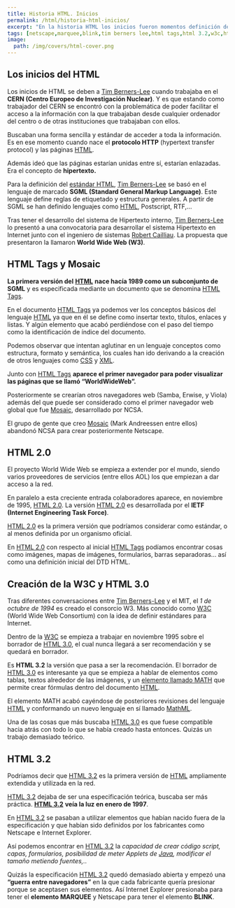 ```yaml
---
title: Historia HTML. Inicios
permalink: /html/historia-html-inicios/
excerpt: "En la historia HTML los inicios fueron momentos definición de HTML Tags, HTML 2.0 y HTML 3.2."
tags: [netscape,marquee,blink,tim berners lee,html tags,html 3.2,w3c,http,sgml,mosaic,html 2.0,mathml]
image:
  path: /img/covers/html-cover.png
---
```


## Los inicios del HTML


Los inicios de HTML se deben a [Tim Berners-Lee](http://www.w3.org/People/Berners-Lee/) cuando trabajaba en el **CERN (Centro Europeo de Investigación Nuclear)**. Y es que estando como trabajador del CERN se encontró con la problemática de poder facilitar el acceso a la información con la que trabajaban desde cualquier ordenador del centro o de otras instituciones que trabajaban con ellos.


Buscaban una forma sencilla y estándar de acceder a toda la información. Es en ese momento cuando nace el **protocolo HTTP** (hypertext transfer protocol) y las páginas [HTML](https://www.manualweb.net/html/).


Además ideó que las páginas estarían unidas entre sí, estarían enlazadas. Era el concepto de **hipertexto.**


Para la definición del [estándar HTML](https://www.manualweb.net/html/historia-html-estandar/), [Tim Berners-Lee](http://www.w3.org/People/Berners-Lee/) se basó en el lenguaje de marcado **SGML (Standard General Markup Language)**. Este lenguaje define reglas de etiquetado y estructura generales. A partir de SGML se han definido lenguajes como [HTML](https://www.manualweb.net/html/), Postscript, RTF,…


Tras tener el desarrollo del sistema de Hipertexto interno, [Tim Berners-Lee](http://www.w3.org/People/Berners-Lee/) lo presentó a una convocatoria para desarrollar el sistema Hipertexto en Internet junto con el ingeniero de sistemas [Robert Cailliau](http://public.web.cern.ch/public/en/people/Cailliau-en.html). La propuesta que presentaron la llamaron **World Wide Web (W3)**.


## HTML Tags y Mosaic


**La primera versión del** [**HTML**](https://www.manualweb.net/html/) **nace hacía 1989 como un subconjunto de SGML** y es especificada mediante un documento que se denomina [HTML Tags](http://www.w3.org/History/19921103-hypertext/hypertext/WWW/MarkUp/Tags.html).


En el documento [HTML Tags](http://www.w3.org/History/19921103-hypertext/hypertext/WWW/MarkUp/Tags.html) ya podemos ver los conceptos básicos del lenguaje [HTML](https://www.manualweb.net/html/) ya que en él se define como insertar texto, títulos, enlaces y listas. Y algún elemento que acabó perdiéndose con el paso del tiempo como la identificación de índice del documento.


Podemos observar que intentan aglutinar en un lenguaje conceptos como estructura, formato y semántica, los cuales han ido derivando a la creación de otros lenguajes como [CSS](https://www.manualweb.net/css/) y [XML](https://www.manualweb.net/xml/).


Junto con [HTML Tags](http://www.w3.org/History/19921103-hypertext/hypertext/WWW/MarkUp/Tags.html) **aparece el primer navegador para poder visualizar las páginas que se llamó “WorldWideWeb”.**


Posteriormente se crearían otros navegadores web (Samba, Erwise, y Viola) además del que puede ser considerado como el primer navegador web global que fue [Mosaic](http://www.ncsa.illinois.edu/Projects/mosaic.html), desarrollado por NCSA.


El grupo de gente que creo [Mosaic](http://www.ncsa.illinois.edu/Projects/mosaic.html) (Mark Andreessen entre ellos) abandonó NCSA para crear posteriormente Netscape.


## HTML 2.0


El proyecto World Wide Web se empieza a extender por el mundo, siendo varios proveedores de servicios (entre ellos AOL) los que empiezan a dar acceso a la red.


En paralelo a esta creciente entrada colaboradores aparece, en noviembre de 1995, [HTML 2.0](http://www.ietf.org/rfc/rfc1866.txt). La versión [HTML 2.0](http://www.ietf.org/rfc/rfc1866.txt) es desarrollada por el **IETF (Internet Engineering Task Force)**.


[HTML 2.0](http://www.ietf.org/rfc/rfc1866.txt) es la primera versión que podríamos considerar como estándar, o al menos definida por un organismo oficial.


En [HTML 2.0](http://www.ietf.org/rfc/rfc1866.txt) con respecto al inicial [HTML Tags](http://www.w3.org/History/19921103-hypertext/hypertext/WWW/MarkUp/Tags.html) podíamos encontrar cosas como imágenes, mapas de imágenes, formularios, barras separadoras… así como una definición inicial del DTD HTML.


## Creación de la W3C y HTML 3.0


Tras diferentes conversaciones entre [Tim Berners-Lee](http://www.w3.org/People/Berners-Lee/) y el MIT, el _1 de octubre de 1994_ es creado el consorcio W3. Más conocido como [W3C](http://w3.org/) (World Wide Web Consortium) con la idea de definir estándares para Internet.


Dentro de la [W3C](http://w3.org/) se empieza a trabajar en noviembre 1995 sobre el borrador de [HTML 3.0](http://www.w3.org/MarkUp/html3/CoverPage), el cual nunca llegará a ser recomendación y se quedará en borrador.


Es **HTML 3.2** la versión que pasa a ser la recomendación. El borrador de [HTML 3.0](http://www.w3.org/MarkUp/html3/CoverPage) es interesante ya que se empieza a hablar de elementos como tablas, textos alrededor de las imágenes, y un [elemento llamado MATH](http://www.w3.org/MarkUp/html3/maths.html) que permite crear fórmulas dentro del documento [HTML](http://www.manualweb.net/tutorial-html/).


El elemento MATH acabó cayéndose de posteriores revisiones del lenguaje [HTML](http://www.manualweb.net/tutorial-html/) y conformando un nuevo lenguaje en sí llamado [MathML](http://www.w3.org/Math/).


Una de las cosas que más buscaba [HTML 3.0](http://www.w3.org/MarkUp/html3/CoverPage) es que fuese compatible hacia atrás con todo lo que se había creado hasta entonces. Quizás un trabajo demasiado teórico.


## HTML 3.2


Podríamos decir que [HTML 3.2](http://www.w3.org/TR/REC-html32) es la primera versión de [HTML](http://www.manualweb.net/tutorial-html/) ampliamente extendida y utilizada en la red.


[HTML 3.2](http://www.w3.org/TR/REC-html32) dejaba de ser una especificación teórica, buscaba ser más práctica. [**HTML 3.2**](http://www.w3.org/TR/REC-html32) **veía la luz en enero de 1997**.


En [HTML 3.2](http://www.w3.org/TR/REC-html32) se pasaban a utilizar elementos que habían nacido fuera de la especificación y que habían sido definidos por los fabricantes como Netscape e Internet Explorer.


Así podemos encontrar en [HTML 3.2](http://www.w3.org/TR/REC-html32) la _capacidad de crear código script, capas, formularios, posibilidad de meter Applets de_ [_Java_](https://www.manualweb.net/java/)_, modificar el tamaño metiendo fuentes,.._


Quizás la especificación [HTML 3.2](http://www.w3.org/TR/REC-html32) quedó demasiado abierta y empezó una **“guerra entre navegadores”** en la que cada fabricante quería presionar porque se aceptasen sus elementos. Así Internet Explorer presionaba para tener el **elemento MARQUEE** y Netscape para tener el elemento **BLINK**.

